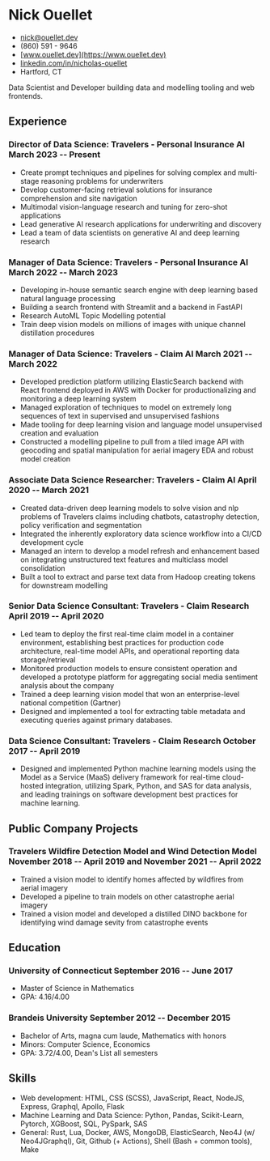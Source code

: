 # Nick Ouellet

- [nick@ouellet.dev](mailto:nick@ouellet.dev)
- (860) 591 - 9646
- [www.ouellet.dev](https://www.ouellet.dev)
- [linkedin.com/in/nicholas-ouellet](https://www.linkedin.com/in/nicholas-ouellet)
- Hartford, CT

Data Scientist and Developer building data and modelling tooling and web frontends.

## Experience
### <span>Director of Data Science: Travelers - Personal Insurance AI</span> <span>March 2023 -- Present</span>
- Create prompt techniques and pipelines for solving complex and multi-stage reasoning problems for underwriters
- Develop customer-facing retrieval solutions for insurance comprehension and site navigation
- Multimodal vision-language research and tuning for zero-shot applications 
- Lead generative AI research applications for underwriting and discovery
- Lead a team of data scientists on generative AI and deep learning research

### <span>Manager of Data Science: Travelers - Personal Insurance AI</span> <span>March 2022 -- March 2023</span>
- Developing in-house semantic search engine with deep learning based natural language processing
- Building a search frontend with Streamlit and a backend in FastAPI
- Research AutoML Topic Modelling potential
- Train deep vision models on millions of images with unique channel distillation procedures

### <span>Manager of Data Science: Travelers - Claim AI</span> <span>March 2021 -- March 2022</span>
- Developed prediction platform utilizing ElasticSearch backend with React frontend deployed in AWS with Docker for productionalizing and monitoring a deep learning system  
- Managed exploration of techniques to model on extremely long sequences of text in supervised and unsupervised fashions
- Made tooling for deep learning vision and language model unsupervised creation and evaluation
- Constructed a modelling pipeline to pull from a tiled image API with geocoding and spatial manipulation for aerial imagery EDA and robust model creation

### <span>Associate Data Science Researcher: Travelers - Claim AI</span> <span>April 2020 -- March 2021</span>
- Created data-driven deep learning models to solve vision and nlp problems of Travelers claims including chatbots, catastrophy detection, policy verification and segmentation
- Integrated the inherently exploratory data science workflow into a CI/CD development cycle
- Managed an intern to develop a model refresh and enhancement based on integrating unstructured text features and multiclass model consolidation
- Built a tool to extract and parse text data from Hadoop creating tokens for downstream modelling

### <span>Senior Data Science Consultant: Travelers - Claim Research</span> <span>April 2019 -- April 2020</span>
- Led team to deploy the first real-time claim model in a container environment, establishing best practices for production code architecture, real-time model APIs, and operational reporting data storage/retrieval
- Monitored production models to ensure consistent operation and developed a prototype platform for aggregating social media sentiment analysis about the company
- Trained a deep learning vision model that won an enterprise-level national competition (Gartner)
- Designed and implemented a tool for extracting table metadata and executing queries against primary databases.

### <span>Data Science Consultant: Travelers - Claim Research</span> <span>October 2017 -- April 2019</span>
- Designed and implemented Python machine learning models using the Model as a Service (MaaS) delivery framework for real-time cloud-hosted integration, utilizing Spark, Python, and SAS for data analysis, and leading trainings on software development best practices for machine learning.

## Public Company Projects

### <span>Travelers Wildfire Detection Model and Wind Detection Model</span> <span>November 2018 -- April 2019 and November 2021 -- April 2022</span>
- Trained a vision model to identify homes affected by wildfires from aerial imagery
- Developed a pipeline to train models on other catastrophe aerial imagery
- Trained a vision model and developed a distilled DINO backbone for identifying wind damage sevity from catastrophe events

## Education

### <span>University of Connecticut</span> <span>September 2016 -- June 2017</span>
- Master of Science in Mathematics
- GPA: 4.16/4.00

### <span>Brandeis University</span> <span>September 2012 -- December 2015</span>
- Bachelor of Arts, magna cum laude, Mathematics with honors
- Minors: Computer Science, Economics
- GPA: 3.72/4.00, Dean's List all semesters

## Skills
- Web development: HTML, CSS (SCSS), JavaScript, React, NodeJS, Express, Graphql, Apollo, Flask
- Machine Learning and Data Science: Python, Pandas, Scikit-Learn, Pytorch, XGBoost, SQL, PySpark, SAS
- General: Rust, Lua, Docker, AWS, MongoDB, ElasticSearch, Neo4J (w/ Neo4JGraphql), Git, Github (+ Actions), Shell (Bash + common tools), Make
